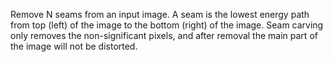 Remove N seams from an input image. A seam is the lowest energy path from top (left) of the image to the bottom (right) of the image.
Seam carving only removes the non-significant pixels, and after removal the main part of the image will not be distorted.
